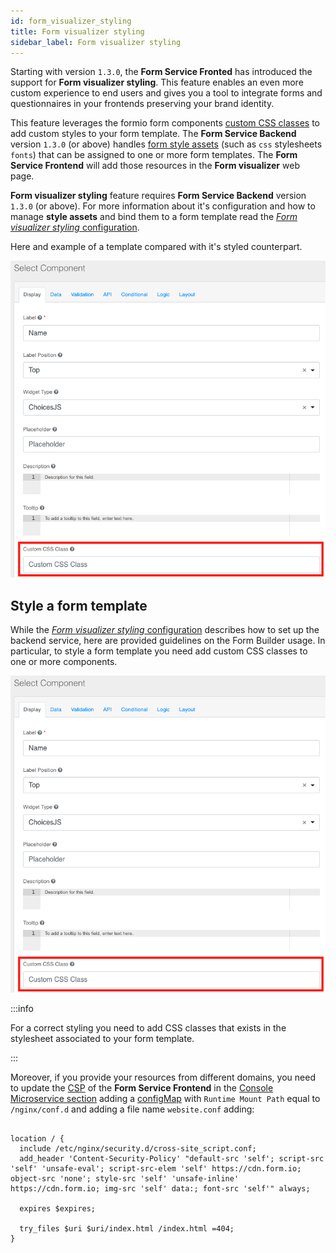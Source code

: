 ```yaml
---
id: form_visualizer_styling
title: Form visualizer styling
sidebar_label: Form visualizer styling
---
```




Starting with version `1.3.0`, the **Form Service Fronted** has introduced the support for **Form visualizer styling**. This feature enables an even more custom experience to end users and gives you a tool to integrate forms and questionnaires in your frontends preserving your brand identity.

This feature leverages the formio form components [custom CSS classes](https://help.form.io/userguide/forms/form-components#custom-css-class) to add custom styles to your form template. The **Form Service Backend** version `1.3.0` (or above) handles [form style assets](/runtime-components/plugins/form-service-backend/50_form_visualizer_styling_configuration.md#form-style-assets-crud) (such as `css` stylesheets `fonts`) that can be assigned to one or more form templates. The **Form Service Frontend** will add those resources in the **Form visualizer** web page.

**Form visualizer styling** feature requires **Form Service Backend** version `1.3.0` (or above). For more information about it's configuration and how to manage **style assets** and bind them to a form template read the [*Form visualizer styling* configuration](/runtime-components/plugins/form-service-backend/50_form_visualizer_styling_configuration.md).

Here and example of a template compared with it's styled counterpart.

![Styled form Template](img/form-components-custom-css-classes.png)

## Style a form template

While the [*Form visualizer styling* configuration](/runtime-components/plugins/form-service-backend/50_form_visualizer_styling_configuration.md) describes how to set up the backend service, here are provided guidelines on the Form Builder usage. In particular, to style a form template you need add custom CSS classes to one or more components.

![Form Component Custom CSS Classes](img/form-components-custom-css-classes.png)

:::info

For a correct styling you need to add CSS classes that exists in the stylesheet associated to your form template.

:::

Moreover, if you provide your resources from different domains, you need to update the [CSP](https://developer.mozilla.org/en-US/docs/Web/HTTP/CSP) of the **Form Service Frontend** in the [Console Microservice section](/products/console/api-console/api-design/services.md) adding a [configMap](/products/console/api-console/api-design/services.md) with `Runtime Mount Path` equal to `/nginx/conf.d` and adding a file name `website.conf` adding:

``` shell

location / {
  include /etc/nginx/security.d/cross-site_script.conf;
  add_header 'Content-Security-Policy' "default-src 'self'; script-src 'self' 'unsafe-eval'; script-src-elem 'self' https://cdn.form.io; object-src 'none'; style-src 'self' 'unsafe-inline' https://cdn.form.io; img-src 'self' data:; font-src 'self'" always;
  
  expires $expires;

  try_files $uri $uri/index.html /index.html =404;
}

```
